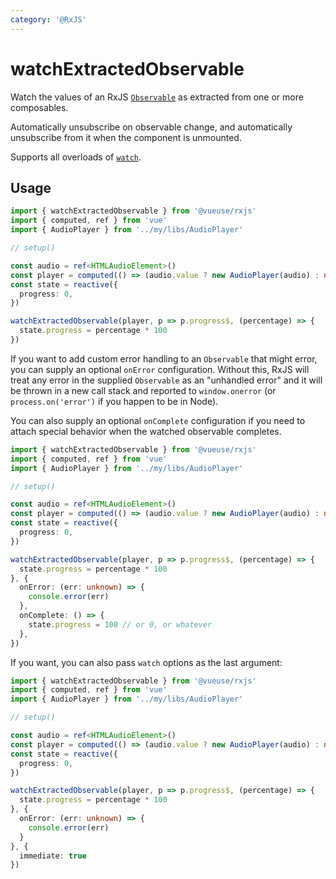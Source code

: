 ```yaml
---
category: '@RxJS'
---
```


# watchExtractedObservable

Watch the values of an RxJS [`Observable`](https://rxjs.dev/guide/observable) as extracted from one or more composables.

Automatically unsubscribe on observable change, and automatically unsubscribe from it when the component is unmounted.

Supports all overloads of [`watch`](https://vuejs.org/guide/essentials/watchers.html#basic-example).

## Usage

<!-- TODO: import rxjs error if enable twoslash -->

```ts no-twoslash
import { watchExtractedObservable } from '@vueuse/rxjs'
import { computed, ref } from 'vue'
import { AudioPlayer } from '../my/libs/AudioPlayer'

// setup()

const audio = ref<HTMLAudioElement>()
const player = computed(() => (audio.value ? new AudioPlayer(audio) : null))
const state = reactive({
  progress: 0,
})

watchExtractedObservable(player, p => p.progress$, (percentage) => {
  state.progress = percentage * 100
})
```

If you want to add custom error handling to an `Observable` that might error, you can supply an optional `onError` configuration. Without this, RxJS will treat any error in the supplied `Observable` as an "unhandled error" and it will be thrown in a new call stack and reported to `window.onerror` (or `process.on('error')` if you happen to be in Node).

You can also supply an optional `onComplete` configuration if you need to attach special behavior when the watched observable completes.

```ts no-twoslash
import { watchExtractedObservable } from '@vueuse/rxjs'
import { computed, ref } from 'vue'
import { AudioPlayer } from '../my/libs/AudioPlayer'

// setup()

const audio = ref<HTMLAudioElement>()
const player = computed(() => (audio.value ? new AudioPlayer(audio) : null))
const state = reactive({
  progress: 0,
})

watchExtractedObservable(player, p => p.progress$, (percentage) => {
  state.progress = percentage * 100
}, {
  onError: (err: unknown) => {
    console.error(err)
  },
  onComplete: () => {
    state.progress = 100 // or 0, or whatever
  },
})
```

If you want, you can also pass `watch` options as the last argument:

```ts no-twoslash
import { watchExtractedObservable } from '@vueuse/rxjs'
import { computed, ref } from 'vue'
import { AudioPlayer } from '../my/libs/AudioPlayer'

// setup()

const audio = ref<HTMLAudioElement>()
const player = computed(() => (audio.value ? new AudioPlayer(audio) : null))
const state = reactive({
  progress: 0,
})

watchExtractedObservable(player, p => p.progress$, (percentage) => {
  state.progress = percentage * 100
}, {
  onError: (err: unknown) => {
    console.error(err)
  }
}, {
  immediate: true
})
```
